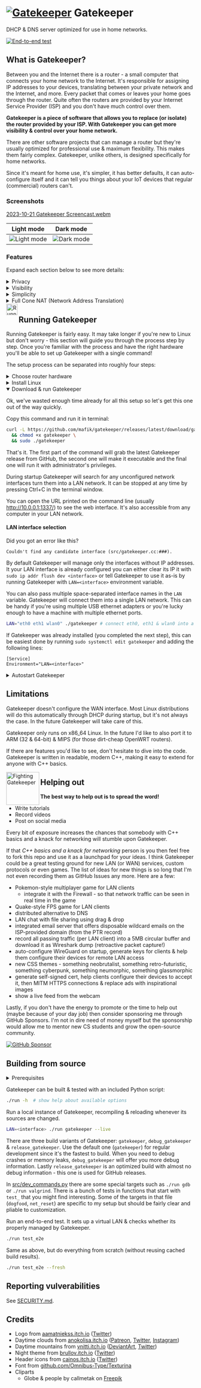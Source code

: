 # [![Gatekeeper](https://github.com/mafik/gatekeeper/blob/main/static/gatekeeper.webp?raw=true)](https://github.com/mafik/gatekeeper) Gatekeeper
DHCP &amp; DNS server optimized for use in home networks.

[![End-to-end test](https://github.com/mafik/gatekeeper/actions/workflows/test.yml/badge.svg)](https://github.com/mafik/gatekeeper/actions/workflows/test.yml)

## What is Gatekeeper?

Between you and the Internet there is a router - a small computer that connects your home network to the Internet. It's responsible for assigning IP addresses to your devices, translating between your private network and the Internet, and more. Every packet that comes or leaves your home goes through the router. Quite often the routers are provided by your Internet Service Provider (ISP) and you don't have much control over them.

**Gatekeeper is a piece of software that allows you to replace (or isolate) the router provided by your ISP. With Gatekeeper you can get more visibility & control over your home network.**

There are other software projects that can manage a router but they're usually optimized for professional use & maximum flexibility. This makes them fairly complex. Gatekeeper, unlike others, is designed specifically for home networks.

Since it's meant for home use, it's simpler, it has better defaults, it can auto-configure itself and it can tell you things about your IoT devices that regular (commercial) routers can't.

### Screenshots



[2023-10-21 Gatekeeper Screencast.webm](https://github.com/mafik/gatekeeper/assets/309914/52696ba2-1d2e-4846-b2db-c3e2e8f8d657)

| Light mode                                                                                       | Dark mode                                                                                            |
| ------------------------------------------------------------------------------------------------ | ---------------------------------------------------------------------------------------------------- |
| ![Light mode](https://github.com/mafik/gatekeeper/blob/main/screenshots/2023-10-21.png?raw=true) | ![Dark mode](https://github.com/mafik/gatekeeper/blob/main/screenshots/2023-10-21-dark.png?raw=true) |


### Features


Expand each section below to see more details:

<details><summary>Privacy</summary>

### Privacy

Gatekeeper deliberately exposes the traffic (DNS queries & live traffic stats) that goes through the router to all LAN members. While this may seem creepy, the same data may also be intercepted by:

* Malicious IoT devices, smartphone apps & [PCs](https://cylab.be/blog/73/man-in-the-middle-mitm-with-arpspoof) that are connected to your home network
* [ISPs](https://notes.valdikss.org.ru/jabber.ru-mitm/)
* IXPs (Internet Exchange Points)
* VPNs
* TOR exit nodes

This is a systemic issue and it's severity grows with lack of public awareness. Gatekeeper aims to fix that. It's empowering regular users to do the same thing that is currently done secretly by public institutions & dodgy businesses.

<details>
<summary>Example</summary>

<img title="Alice, Eve & Even before Alice installed Gatekeeper" src=https://github.com/mafik/gatekeeper/assets/309914/49fe04dc-4650-4e35-837c-8462dc87cf79 width=25% align=left>

<img title="Alice, Eve & Even after Alice installed Gatekeeper" src=https://github.com/mafik/gatekeeper/assets/309914/8800314c-aa72-4187-a4be-dd2b67555c53 width=25% align=right>

> **Alice**, a journalist, assumed that her VPN will keep her whistleblowers safe. **Eve**, who runs the VPN company has great fun snooping on what Alice has been up to. **Evan** who works as an analyst in the police cybercrime department, recently got a bonus for tracking down Alice's whistleblowers from the IXP traffic.

> After installing Gatekeeper, Alice learned what information she leaks online. Instead of dodgy VPNs she switched to end-to-end encryption for her online activity. As a result neither Eve nor Evan could snoop on Alice's communication any more.
</details>

<hr>

</details>
<details><summary>Visibility</summary>

### Visibility

The original intent for Gatekeeper was to get a picture of what IoT devices are connected to the network & what they're doing. Gatekeeper gives you an overview of all devices connected to your network & their real-time network activity:

- What devices are even present in the network? (MAC, IP, hostname)
- What are they doing? (DNS queries, traffic summary & live traffic graphs for each domain)

</details>
<details><summary>Simplicity</summary>

### Simplicity

Gatekeeper is a single executable file that configures itself automatically, updates itself every week & automatically restarts itself in case of a hangup or a crash. Once installed it should never require any interaction.

Because Gatekeeper can assume that it's being used as a home gateway it can avoid any sort of manual configuration.

Gatekeeper is also *stateless* - meaning that it doesn't store any data on disk. If anything goes wrong, a simple restart (which is also fully automated) will always fix it.

</details>
<details><summary>Full Cone NAT (Network Address Translation)</summary>

### Full Cone NAT (Network Address Translation)

Gatekeeper provides best-in-class connectivity for LAN clients thanks to its ability to perform Full Cone NAT. It means that your PCs will have an easy time establishing direct connections with other PCs on the Internet. This is extremely useful for peer-to-peer applications such as video calls, file sharing or gaming.

Some may say that it exposes your devices to the Internet but that's actually not true - only the specific ports that your devices use for outgoing connections will be redirected back to them. Listening ports will remain closed.

</details>

<img title="Running Gatekeeper" src="https://github.com/mafik/gatekeeper/blob/main/gatekeeper-running.gif?raw=true" width=30 align=left>

## Running Gatekeeper 

Running Gatekeeper is fairly easy. It may take longer if you're new to Linux but don't worry - this section will guide you through the process step by step. Once you're familiar with the process and have the right hardware you'll be able to set up Gatekeeper with a single command!

The setup process can be separated into roughly four steps:

<details>
<summary>Choose router hardware</summary>

Generally speaking Gatekeeper needs to sit between your LAN network and the internet. It can either completely replace the router provided by ISP, or sit between the ISP router and your LAN network. Although replacing the ISP router allows you to reduce the number of computers and total power usage, it may be more complicated. Some ISPs perform MAC filtering to limit access to their network. Quite often it's possible to bypass it by cloning the MAC address of the ISP router but that would go a little beyond the scope of this guide. Feel free to try this out as an exercise though! Here we'll cover the case where Gatekeeper is used to "isolate" the ISP router from your LAN network.

<img title="Ethernet cable & port" src=https://github.com/mafik/gatekeeper/assets/309914/49542abb-f572-4711-9ac4-036b3af26595 align=right width=15%>

The machine that will run Gatekeeper will need at least two Ethernet ports. One for the Wide Area Network (WAN) side and one for Local Area Network (LAN) side. Probably more - depending on how many LAN clients you'd like to connect directly. If your machine has only one ethernet port (which is almost always the case) you can always just buy an USB ethernet adapter to add the second one. It may be a good idea to also buy an Ethernet Switch (new ones can be bought from Amazon for less than $20) since they're more cost-efficient than a bunch of USB ethernet adapters.

There is also the question of Wireless connectivity. As of now Gatekeeper doesn't configure the Wireless LAN, but if you're more experienced with Linux you may use wpa_supplicant to set up a network. Once the wireless settings are in place, Gatekeeper will gladly manage it. You can also spend some cash on Wireless Access Point (make sure it's a "dumb" access point - not a "router") and turn any regular ethernet port into wireless one.

*Ok, so with all the requirements in place, what are our options for hardware?*

The first and most obvious one is **any spare laptop** (or PC) that you have laying around. With a simple Ethernet USB adapter you can plug it between your ISP router & your LAN network. You can also **look online for used laptops**. Computer hardware drops in value very fast so you may find pretty good deals online. Be careful about power usage though - a cheap PC may actually cost you more in power bills than the hardware itself. Generally speaking laptops are not a problem - they rarely draw more than 20 W - but it's good to do your math and account for power bills when buying new stuff.

The second option is to get a **single board x86 computer**. Single board computers, often called SBCs, are the most compact form of a general purpose computer. They look similar to appliances and don't have as much upgrade potential as regular PCs or laptops but otherwise they're not much different. Being compact and power efficient is good for a machine that will run all the time. The "x86" part indicates the type of computer that Gatekeeper can run on. Some SBCs are marked as "ARM". Gatekeeper is in the process of adding ARM support though - so for the time being better avoid them and find an x86 SBC. To find them you can google "x86 sbc". My personal choice was https://eu.protectli.com/. They're on the expensive side and technically speaking they're not SBCs but they can also handle much more than Gatekeeper. I've been pretty happy with my 4-port VP2420, which I also use to host my website.

Overall if you're a beginner I'd recommend trying out the laptop approach. SBCs doesn't have a screen or a keyboard which makes them a little more troublesome during setup. If anything goes wrong, investigation is much easier when you can just pop open a laptop vs carrying a monitor + laptop to see why SBC can't be reached over the network.

Ok, so with the hardware in place, we can start setting up the OS!
</details>

<details><summary>Install Linux</summary>

Gatekeeper will happily run on any 64-bit Linux. Feel free to skip this section if your machine already has one installed.

There are many flavors of Linux, depending on what you want to use your computer for. Most people go for Ubuntu because of it's polished experience and popularity. For a server machine I'd actually recommend Debian. Under the hood it's very similar to Ubuntu so most of the guides for Ubuntu will work on Debian. Debian is also known for being boring but boring is a good thing when it comes to servers. Security issues are very rare and things generally don't change much between versions.

So without further ado let me redirect you to another guide, which will explain how to install Debian: https://www.debian.org/releases/bookworm/amd64/.

This step may take quite a bit of time if you're new to Linux. Once you know the drill, it's ~5 minutes of manual work and 15 minutes of waiting for the installation to finish.

Once you're done with the installation, we can finish the process by testing & installing Gatekeeper!

</details>

<details open><summary>Download & run Gatekeeper</summary>

Ok, we've wasted enough time already for all this setup so let's get this one out of the way quickly.

Copy this command and run it in terminal:

```bash
curl -L https://github.com/mafik/gatekeeper/releases/latest/download/gatekeeper.x86_64 -o gatekeeper \
  && chmod +x gatekeeper \
  && sudo ./gatekeeper
```

That's it. The first part of the command will grab the latest Gatekeeper release from GitHub, the second one will make it executable and the final one will run it with administrator's privileges.

During startup Gatekeeper will search for any unconfigured network interfaces turn them into a LAN network. It can be stopped at any time by pressing Ctrl+C in the terminal window.

You can open the URL printed on the command line (usually  http://10.0.0.1:1337/) to see the web interface. It's also accessible from any computer in your LAN network.

#### LAN interface selection

Did you got an error like this?

```
Couldn't find any candidate interface (src/gatekeeper.cc:###).
``````

By default Gatekeeper will manage only the interfaces without IP addresses. It your LAN interface is already configured you can either clear its IP it with `sudo ip addr flush dev <interface>` or tell Gatekeeper to use it as-is by running Gatekeeper with `LAN=<interface>` environment variable.

You can also pass multiple space-separated interface names in the `LAN` variable. Gatekeeper will connect them into a single LAN network. This can be handy if you're using multiple USB ethernet adapters or you're lucky enough to have a machine with multiple ethernet ports.

```bash
LAN="eth0 eth1 wlan0" ./gatekeeper # connect eth0, eth1 & wlan0 into a single LAN network
```

If Gatekeeper was already installed (you completed the next step), this can be easiest done by running `sudo systemctl edit gatekeeper` and adding the following lines:

```
[Service]
Environment="LAN=<interface>"
```
</details>

<details><summary>Autostart Gatekeeper</summary>

To permanently install Gatekeeper, press the `Install` button in the web interface.

To understand what's going under the hood you should be aware of a software called **systemd**. It's a program that manages background tasks on modern Linux machines. During installation Gatekeeper will copy itself to `/opt/gatekeeper/`, and register itself as a systemd service. Thanks to systemd Gatekeeper will not only autostart on every boot, but also restart itself in case of a crash or a hangup.

After installation you may remove the downloaded binary with `rm gatekeeper`. Gatekeeper copied itself over to `/opt/gatekeeper/` so it's no longer needed.

If you've seen a page with an installation log then it means that the process completed successfully. 🎉🎉 Congrats!

#### Uninstallation

To remove Gatekeeper, run `sudo systemctl disable --now gatekeeper` (this stops Gatekeeper and prevents it from starting again on next reboot). Also run `sudo rm -rf /opt/gatekeeper` to remove any installed files.

</details>

## Limitations

Gatekeeper doesn't configure the WAN interface. Most Linux distributions will do this automatically through DHCP during startup, but it's not always the case. In the future Gatekeeper will take care of this.

Gatekeeper only runs on x86_64 Linux. In the future I'd like to also port it to ARM (32 & 64-bit) & MIPS (for those dirt-cheap OpenWRT routers).

If there are features you'd like to see, don't hesitate to dive into the code. Gatekeeper is written in readable, modern C++, making it easy to extend for anyone with C++ basics.


<img title="Fighting Gatekeeper" src="https://github.com/mafik/gatekeeper/blob/main/gatekeeper-fighting.gif?raw=true" width=88 align=left>

## Helping out

**The best way to help out is to spread the word!**

* Write tutorials
* Record videos
* Post on social media

Every bit of exposure increases the chances that somebody with C++ basics and a knack for networking will stumble upon Gatekeeper.

If that *C++ basics and a knack for networking* person is you then feel free to fork this repo and use it as a launchpad for your ideas. I think Gatekeeper could be a great testing ground for new LAN (or WAN) services, custom protocols or even games. The list of ideas for new things is so long that I'm not even recording them as GitHub Issues any more. Here are a few:

- Pokemon-style multiplayer game for LAN clients
  - integrate it with the Firewall - so that network traffic can be seen in real time in the game
- Quake-style FPS game for LAN clients
- distributed alternative to DNS
- LAN chat with file sharing using drag & drop
- integrated email server that offers disposable wildcard emails on the ISP-provided domain (from the PTR record)
- record all passing traffic (per LAN client) into a 5MB circular buffer and download it as Wireshark dump (retroactive packet capture!)
- auto-configure WireGuard on startup, generate keys for clients & help them configure their devices for remote LAN access
- new CSS themes - something neobrutalist, something retro-futuristic, something cyberpunk, something neumorphic, something glassmorphic
- generate self-signed cert, help clients configure their devices to accept it, then MITM HTTPS connections & replace ads with inspirational images
- show a live feed from the webcam

Lastly, if you don't have the energy to promote or the time to help out (maybe because of your day job) then consider sponsoring me through GitHub Sponsors. I'm not in dire need of money myself but the sponsorship would allow me to mentor new CS students and grow the open-source community.

[![GitHub Sponsor](https://img.shields.io/github/sponsors/mafik?label=Sponsor&logo=GitHub)](https://github.com/sponsors/mafik)

## Building from source

<details><summary>Prerequisites</summary>

Install most recent LLVM & development tools with:

```bash
sudo bash -c "$(wget -O - https://apt.llvm.org/llvm.sh)"
sudo apt install -y valgrind inotify-tools
```
</details>

Gatekeeper can be built & tested with an included Python script:

```bash
./run -h  # show help about available options
```

Run a local instance of Gatekeeper, recompiling & reloading whenever its sources are changed.
```bash
LAN=<interface> ./run gatekeeper --live
```

There are three build variants of Gatekeeper: `gatekeeper`, `debug_gatekeeper` & `release_gatekeeper`. Use the default one (`gatekeeper`) for regular development since it's the fastest to build. When you need to debug crashes or memory leaks, `debug_gatekeeper` will offer you more debug information. Lastly `release_gatekeeper` is an optimized build with almost no debug information - this one is used for GitHub releases.

In [src/dev_commands.py](src/dev_commands.py) there are some special targets such as `./run gdb` or `./run valgrind`. There is a bunch of tests in functions that start with `test_` that you might find interesting. Some of the targets in that file (`dogfood`, `net_reset`) are specific to my setup but should be fairly clear and pliable to customization.

Run an end-to-end test. It sets up a virtual LAN & checks whether its properly managed by Gatekeeper.
```bash
./run test_e2e
```

Same as above, but do everything from scratch (without reusing cached build results).
```bash
./run test_e2e --fresh
```

## Reporting vulverabilities

See [SECURITY.md](SECURITY.md).

## Credits

- Logo from [aamatniekss.itch.io](https://aamatniekss.itch.io/fantasy-knight-free-pixelart-animated-character) ([Twitter](https://twitter.com/Namatnieks))
- Daytime clouds from [anokolisa.itch.io](https://anokolisa.itch.io/sidescroller-pixelart-sprites-asset-pack-forest-16x16/devlog/398014/high-forest-new-update) ([Patreon](https://img.itch.zone/aW1nLzkzMTE1NzAucG5n/original/lXKJcR.png), [Twitter](https://img.itch.zone/aW1nLzkzMTE1NzEucG5n/original/ph%2BgkH.png), [Instagram](https://img.itch.zone/aW1nLzEwNDYzNDQ5LnBuZw==/original/Di01oS.png))
- Daytime mountains from [vnitti.itch.io](https://vnitti.itch.io/grassy-mountains-parallax-background) ([DeviantArt](http://www.deviantart.com/vnitti), [Twitter](https://twitter.com/vnitti_art))
- Night theme from [brullov.itch.io](https://brullov.itch.io/2d-platformer-asset-pack-castle-of-despair) ([Twitter](https://twitter.com/brullov_art))
- Header icons from [cainos.itch.io](https://cainos.itch.io/pixel-art-platformer-village-props) ([Twitter](https://twitter.com/cainos_chen))
- Font from [github.com/Omnibus-Type/Texturina](https://github.com/Omnibus-Type/Texturina)
- Cliparts
  - Globe & people by callmetak on <a href="https://www.freepik.com/free-vector/global-network-system-vector-concept-illustration-with-satellites-around-globe_40343325.htm#query=internet&position=18&from_view=search&track=sph">Freepik</a>
